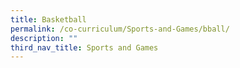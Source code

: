 ```yaml
---
title: Basketball
permalink: /co-curriculum/Sports-and-Games/bball/
description: ""
third_nav_title: Sports and Games
---
```

